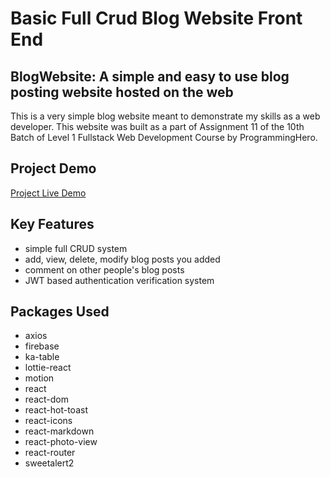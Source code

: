 # Basic Full Crud Blog Website Front End

## BlogWebsite: A simple and easy to use blog posting website hosted on the web

This is a very simple blog website meant to demonstrate my skills as a web developer. This website was built as a part of Assignment 11 of the 10th Batch of Level 1 Fullstack Web Development Course by ProgrammingHero.

## Project Demo

[Project Live Demo](https://b10a11-ostitter-anondo.web.app/)

## Key Features

- simple full CRUD system
- add, view, delete, modify blog posts you added
- comment on other people's blog posts
- JWT based authentication verification system

## Packages Used

- axios
- firebase
- ka-table
- lottie-react
- motion
- react
- react-dom
- react-hot-toast
- react-icons
- react-markdown
- react-photo-view
- react-router
- sweetalert2

